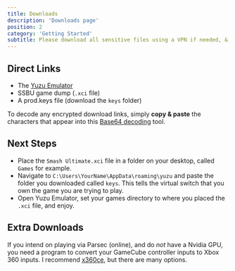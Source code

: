 ```yaml
---
title: Downloads
description: 'Downloads page'
position: 2
category: 'Getting Started'
subtitle: Please download all sensitive files using a VPN if needed, & do not redistribute them.
---
```


## Direct Links
- The [Yuzu Emulator](https://yuzu-emu.org/downloads/)
- SSBU <expandable-link opt="game">game dump</expandable-link> (`.xci` file)
- A <expandable-link opt="prod">prod.keys</expandable-link> file (download the `keys` folder)

<alert type="info">
  To decode any encrypted download links, simply <b>copy & paste</b> the characters that appear into this <a href="https://www.base64decode.org" title="Base64 Decoder" target="_blank">Base64 decoding</a> tool.
</alert>

## Next Steps
- Place the ```Smash Ultimate.xci``` file in a folder on your desktop, called `Games` for example.
- Navigate to `C:\Users\YourName\AppData\roaming\yuzu` and paste the folder you downloaded called `keys`. This tells the virtual switch that you own the game you are trying to play.
- Open Yuzu Emulator, set your games directory to where you placed the ```.xci``` file, and enjoy.


## Extra Downloads
If you intend on playing via Parsec (online), and do _not_ have a Nvidia GPU, you need a program to convert your GameCube controller inputs to Xbox 360 inputs. I recommend [x360ce](https://www.x360ce.com/), but there are many options.
